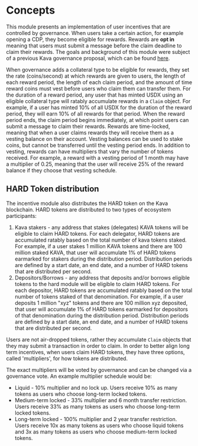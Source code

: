 <!--
order: 1
-->

# Concepts

This module presents an implementation of user incentives that are controlled by governance. When users take a certain action, for example opening a CDP, they become eligible for rewards. Rewards are __opt in__ meaning that users must submit a message before the claim deadline to claim their rewards. The goals and background of this module were subject of a previous Kava governance proposal, which can be found [here](https://ipfs.io/ipfs/QmSYedssC3nyQacDJmNcREtgmTPyaMx2JX7RNkMdAVkdkr/user-growth-fund-proposal.pdf).

When governance adds a collateral type to be eligible for rewards, they set the rate (coins/second) at which rewards are given to users, the length of each reward period, the length of each claim period, and the amount of time reward coins must vest before users who claim them can transfer them. For the duration of a reward period, any user that has minted USDX using an eligible collateral type will ratably accumulate rewards in a `Claim` object. For example, if a user has minted 10% of all USDX for the duration of the reward period, they will earn 10% of all rewards for that period. When the reward period ends, the claim period begins immediately, at which point users can submit a message to claim their rewards. Rewards are time-locked, meaning that when a user claims rewards they will receive them as a vesting balance on their account. Vesting balances can be used to stake coins, but cannot be transferred until the vesting period ends. In addition to vesting, rewards can have multipliers that vary the number of tokens received. For example, a reward with a vesting period of 1 month may have a multiplier of 0.25, meaning that the user will receive 25% of the reward balance if they choose that vesting schedule.


## HARD Token distribution

The incentive module also distributes the HARD token on the Kava blockchain. HARD tokens are distributed to two types of ecosystem participants:

1. Kava stakers - any address that stakes (delegates) KAVA tokens will be eligible to claim HARD tokens. For each delegator, HARD tokens are accumulated ratably based on the total number of kava tokens staked. For example, if a user stakes 1 million KAVA tokens and there are 100 million staked KAVA, that user will accumulate 1% of HARD tokens earmarked for stakers during the distribution period. Distribution periods are defined by a start date, an end date, and a number of HARD tokens that are distributed per second.
2. Depositors/Borrows - any address that deposits and/or borrows eligible tokens to the hard module will be eligible to claim HARD tokens. For each depositor, HARD tokens are accumulated ratably based on the total number of tokens staked of that denomination. For example, if a user deposits 1 million "xyz" tokens and there are 100 million xyz deposited, that user will accumulate 1% of HARD tokens earmarked for depositors of that denomination during the distribution period. Distribution periods are defined by a start date, an end date, and a number of HARD tokens that are distributed per second.

Users are not air-dropped tokens, rather they accumulate `Claim` objects that they may submit a transaction in order to claim. In order to better align long term incentives, when users claim HARD tokens, they have three options, called 'multipliers', for how tokens are distributed.

The exact multipliers will be voted by governance and can be changed via a governance vote. An example multiplier schedule would be:

- Liquid - 10% multiplier and no lock up. Users receive 10% as many tokens as users who choose long-term locked tokens.
- Medium-term locked - 33% multiplier and 6 month transfer restriction. Users receive 33% as many tokens as users who choose long-term locked tokens.
- Long-term locked - 100% multiplier and 2 year transfer restriction. Users receive 10x as many tokens as users who choose liquid tokens and 3x as many tokens as users who choose medium-term locked tokens.

